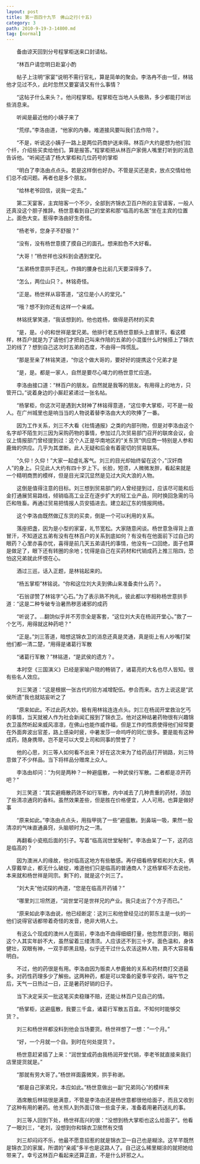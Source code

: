 ```yaml
---
layout: post
title: 第一百四十九节　佛山之行(十五)
category: 3
path: 2010-9-19-3-14800.md
tag: [normal]
---
```


　　备由谅天回到分号程掌柜送来口封请帖。

　　“林百户请您明日赴宴小酌

　　帖子上注明“家宴”说明不需行官礼，算是简单的聚会。李洛冉不由一怔，林铭他才见过不久，此时忽然又要宴请又有什么事情？

　　“这帖子什么来头？。他问程掌柜。程掌柜在当地人头极熟，多少都能打听出些消息来。

　　听闻是最近他的小姨子来了

　　“荒缪。”李洛由道，“他家的内眷。难道接风要叫我们去作陪？。

　　“不是，听说这小姨子一路上是两位药商护送来得。林百户大约是想为他们拉个纤，介绍些买卖给他们。算是报答。”程掌柜把从林百户家佣人嘴里打听到的消息告诉他。“听闻还请了杨大掌柜和几位药号的掌柜

　　“明白了李洛由点点头。若是这样倒也好办。不管是买还是卖，放点交情给他们总不成问题。再者也是多个朋友。

　　“给林老爷回信，说我一定去。”

　　第二天宴客，主宾陪客一个不少，全部到齐锦衣卫百户所的主官请客，一般人还真没这个胆子推辞。杨世意看到自己的堂弟和那“临高的名医”坐在主宾的位置上。面色大变。惹得李洛由好生奇怪。

　　“杨老爷，您身子不舒服？”

　　“没有，没有杨世意摸了摸自己的面孔。想来脸色不大好看。

　　“大哥！”杨世祥也没料到会遇到堂兄。

　　“五弟杨世意拱手还礼，作揖的腰身也比前几天要深得多了。

　　“怎么，两位山只？。林铭奇怪。

　　“正是。杨世祥从容答道，“这位是小人的堂兄。”

　　“哦？想不到你还有这样一个亲戚。

　　林铭抚掌笑道，“我该想到的。他也姓杨，做得是药材的买卖

　　“是，是。小的和世祥是堂兄弟。他排行老五杨世意额头上直冒汗。看这模样，林百户就是为了请他们才把自己叫来作陪的五弟的小混蛋什么时候搭上了锦衣卫的线了？想到自己这次时五弟的态度，不由得一阵慌乱。

　　“那是至亲了林铭笑道，“你这个做大哥的，要好好的提携这个兄弟才是

　　“是，是。都是一家人，自然是要尽心竭力的杨世意忙应道。

　　李洛由接口道：“林百户的朋友。自然就是我等的朋友。有用得上的地方，只管开口。”说着身边的小厮赶紧递过一张名帖。

　　“杨掌柜，你这次可是遇到大财神了林铭得意道，“这位李大掌柜，可不是一般人。在广州城里也是响当当的人物说着替李洛由大大的吹捧了一番。

　　因为工作关系，刘三不大看《社情通报》之类的内部刊物，但是对李洛由这个名字却不陌生刘三因为采购药物的事情，参加过几次贸易部门召开的联席会议，会议上情报部门曾经提到过：这个人正是华南地区的“关东货”供应商一特别是人参和鹿耸的供应。几乎为其垄断。此人无疑和后金有着密切的贸易联系。

　　“久仰！久仰！”大家一起虚礼客气。刘三的目光却始终留在这个，”汉奸商人”的身上。只见此人大约有四十岁上下。长脸，短须，人微微发胖，看起来就是一个精明商贾的模样，但是目光深沉显然是见过大风大浪的人物。

　　这倒是值得注意的目标。刘三想到贸易部门的人曾经提到过，应该尽可能和后金打通展贸易路线，倾销临高工业正在逐步扩大的轻工业产品，同时换回急需的马匹和牲畜。再通过贸易把情报人员安插进去。建立起辽东的情报网络。

　　这个李洛由既然做辽东货的买卖，倒是一个可以利用的关系。

　　落座把盏，因为是小型的家宴，礼节宽松。大家随意闲谈。杨世意急得背上直冒汗，不知道这五弟有没有在林百户的关系到底如何？有没有在他面前下过自己的眼药？心里亦喜亦忧，喜得是前几天五弟请托的事情，他没有一口回绝，面子也算是做足了，眼下还有转圈的余地；忧得是自己在买药材和代销成药上推三阻四，恐怕这兄弟就此怀恨在心。

　　酒过三巡，话入正题，是林铭起来的。

　　“杨五掌柜”林铭说。“你和这位刘大夫到佛山来准备卖什么药？。

　　“石翁谬赞了林铭字“心石。”为了表示熟不拘礼，彼此都以字相称杨世意拱手道：“这是二种专破专治暑热秽恶诸邪的成药

　　“听说了。…翻饷似乎并不芳宗全是客套，“这位刘大夫在杨润开堂心。”救了一个乞丐，用得就这种药吧？”

　　“正是。”刘三答道，暗想这锦衣卫的消息还真是灵通，真是街上有人吵嘴打架他们都一清二楚，“用得是诸葛行军散

　　“诸葛行军散？”林铭道，“是武侯的遗方？。

　　本时空《三国演义》已经是家喻户晓的畅销了，诸葛亮的大名也尽人皆知。很有些名人效应。

　　刘三笑道：“这是根据一张古代的验方减增配伍。参合而来。古方上说这是“武侯所遗”我也就姑妄听之了

　　“原来如此。不过此药大妙。极有用林铭连连点头。刘三在杨润开堂救治乞丐的事情，当天就被人作为社会新闻汇报到了锦衣卫。他对这种祜暑药物很有兴趣锦衣卫虽然听起来威风凛凛，在佛山也能作威作福，但是工作的性质使得他们经常要在外面奔波出官差，路上感染时疲，中暑发莎一命呜呼的同仁很多。要是能有这种成药，随身携带。岂不是可以大受上司和同事的赞誉了？

　　他的心思，刘三等人如何看不出来？好在这次来为了给药品打开销路，刘三特意做了不少样品。当下将样品分赠席上众人。

　　李洛由却问：“为何是两种？一种避瘟散，一种武侯行军散。二者都是凉开药吧？”

　　刘三笑道：“其实避瘾散药效不如行军散，内中减去了几种贵重的药材，添加了些清凉通窍的香料。虽然效果差些，但是胜在价格便宜，人人可用。也算是做好事

　　“原来如此。”李洛由点点头，用指甲挑了一些“避瘟散。到鼻端一吸，果然一股清凉的气味直通鼻窍，头脑顿时为之一清。

　　再翻看小瓷瓶后面的引子。写着“临高润世堂秘制”。李洛由呆了一下，这药店是临高的？

　　因为澳洲人的缘故，他对临高这地方有些敏感。再仔细看杨掌柜和刘大夫，俩人穿戴举止，都无什么破绽，难道他们只是临高的普通商人？这杨掌柜不去说他，本来就和杨世祥是同宗。剩下的，就是这个刘三了。

　　“刘大夫”他试探的冉道，“您是在临高开药铺？”

　　“哪里刘三坦然道，“润世堂可是世祥兄的产业。我只走出了个方子而已。”

　　“原来如此李洛由说，他已经断定：这刘三和他曾经见过的郭东主是一伙的一他们说得官话都带着奇怪的发音，绝非大明人士。

　　有这么个现成的澳州人在面前，李洛由不由得细细打量，他忽然意识到，眼前这个人其实年龄不大，虽然留着三缕清须。人应该还不到三十岁。面色温和，身体健壮，双眼有神，一双手即黑且糙，似乎还干过什么农活这种人物，真不大容易看明白。

　　不过，他的药很是有用。李洛由因为贩卖人参鹿耸的关系和药材商打交道最多。对药性药理多少了解些。这两种药，都是可以常备的夏季平安药，端午节之后，天气一日热过一日，正是暑药好销的日子。

　　当下决定采买一批这笔买卖稳赚不赔，还能让林百户见自己的情。

　　“杨掌柜，这避瘟散，我要三千盒，诸葛行军散五百盒。不知何时能够交货？。

　　刘三和杨世祥都没料到他会当场要货。杨世祥想了一想：“一个月。”

　　“好，一个月就一个自。到时在何处提货？。

　　杨世意赶紧插了上来：“润世堂成药由我杨润开堂代销，李老爷就直接来我们店里提货就是。”

　　“那就有劳大哥了。”杨世祥面露微笑，拱手称谢。

　　“都是自己家弟兄，本应如此。”杨世意做出一副“兄弟同心”的模样来

　　酒席散后林铭很是满意，不管是李洛由还是杨世意都很他给面子，而且又收到了这种有用的暑药。他关照人到外面订做一些盒子来，准备着用暑药送礼的事。

　　刘三等人回到下处，杨世祥高兴的很：“没想到杨大掌柜也这么给面子”。他看了一眼刘三，“老刘，没想到你和锦衣卫居然有交情

　　刘三却闷闷不乐，他最不愿意招惹的就是锦衣卫一自己也是糊涂。这芊芊既然是锦衣卫的家属，所谓的“亲戚”多半也是这路人了。自己这么稀里糊涂的就把她给带来了。幸亏这林百户看起来还算正直，不是什么奸邪之人。